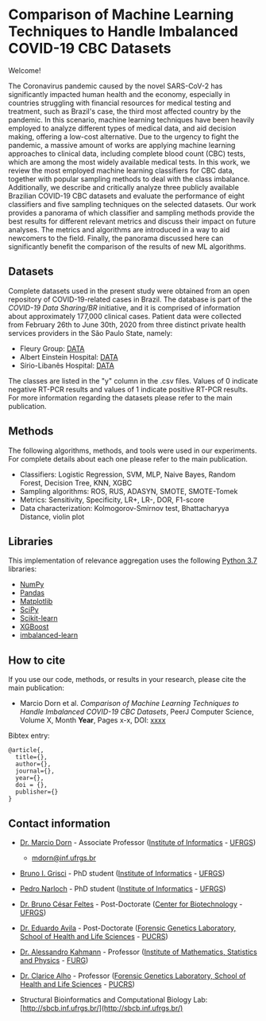 # Comparison of Machine Learning Techniques to Handle Imbalanced COVID-19 CBC Datasets

Welcome!

The Coronavirus pandemic caused by the novel SARS-CoV-2 has significantly impacted human health and the economy, especially in countries struggling with financial resources for medical testing and treatment, such as Brazil's case, the third most affected country by the pandemic. In this scenario, machine learning techniques have been heavily employed to analyze different types of medical data, and aid decision making, offering a low-cost alternative. Due to the urgency to fight the pandemic, a massive amount of works are applying machine learning approaches to clinical data, including complete blood count (CBC) tests, which are among the most widely available medical tests. In this work, we review the most employed machine learning classifiers for CBC data, together with popular sampling methods to deal with the class imbalance. Additionally, we describe and critically analyze three publicly available Brazilian COVID-19 CBC datasets and evaluate the performance of eight classifiers and five sampling techniques on the selected datasets. Our work provides a panorama of which classifier and sampling methods provide the best results for different relevant metrics and discuss their impact on future analyses. The metrics and algorithms are introduced in a way to aid newcomers to the field. Finally, the panorama discussed here can significantly benefit the comparison of the results of new ML algorithms.

## Datasets

Complete datasets used in the present study were obtained from an open repository of COVID-19-related cases in Brazil. The database is part of the _COVID-19 Data Sharing/BR_ initiative, and it is comprised of information about approximately 177,000 clinical cases. Patient data were collected from February 26th to June 30th, 2020 from three distinct private health services providers in the São Paulo State, namely:

- Fleury Group: [DATA](FLEURY/DATA/)
- Albert Einstein Hospital: [DATA](AE/DATA/) 
- Sírio-Libanês Hospital: [DATA](HSL/DATA/) 

The classes are listed in the "y" column in the .csv files. Values of 0 indicate negative RT-PCR results and values of 1 indicate positive RT-PCR results. For more information regarding the datasets please refer to the main publication.

## Methods

The following algorithms, methods, and tools were used in our experiments. For complete details about each one please refer to the main publication.

- Classifiers: Logistic Regression, SVM, MLP, Naive Bayes, Random Forest, Decision Tree, KNN, XGBC
- Sampling algorithms: ROS, RUS, ADASYN, SMOTE, SMOTE-Tomek
- Metrics: Sensitivity, Specificity, LR+, LR-, DOR, F1-score
- Data characterization: Kolmogorov-Smirnov test, Bhattacharyya Distance, violin plot

## Libraries

This implementation of relevance aggregation uses the following [Python 3.7](https://www.python.org/) libraries:

- [NumPy](https://numpy.org/)
- [Pandas](https://pandas.pydata.org/)
- [Matplotlib](https://matplotlib.org/)
- [SciPy](https://www.scipy.org/)
- [Scikit-learn](https://scikit-learn.org/stable/)
- [XGBoost](https://xgboost.readthedocs.io/en/latest/python/python_intro.html)
- [imbalanced-learn](https://imbalanced-learn.org/stable/)

## How to cite

If you use our code, methods, or results in your research, please cite the main publication:

- Marcio Dorn et al. _Comparison of Machine Learning Techniques to Handle Imbalanced COVID-19 CBC Datasets_, PeerJ Computer Science, Volume X, Month **Year**, Pages x-x, DOI: [xxxx]()

Bibtex entry:
```
@article{,
  title={},
  author={},
  journal={},
  year={},
  doi = {},
  publisher={}
}
```

## Contact information

- [Dr. Marcio Dorn](https://orcid.org/0000-0001-8534-3480) - Associate Professor ([Institute of Informatics](https://www.inf.ufrgs.br/site/en) - [UFRGS](http://www.ufrgs.br/english/home))

    - mdorn@inf.ufrgs.br

- [Bruno I. Grisci](https://orcid.org/0000-0003-4083-5881) - PhD student ([Institute of Informatics](https://www.inf.ufrgs.br/site/en) - [UFRGS](http://www.ufrgs.br/english/home))

- [Pedro Narloch](https://scholar.google.com/citations?user=KFfidFEAAAAJ&hl=pt-PT) - PhD student ([Institute of Informatics](https://www.inf.ufrgs.br/site/en) - [UFRGS](http://www.ufrgs.br/english/home))

- [Dr. Bruno César Feltes](https://orcid.org/0000-0002-2825-8295) - Post-Doctorate ([Center for Biotechnology](https://www.ufrgs.br/ppgbcm/?lang=en) - [UFRGS](http://www.ufrgs.br/english/home))

- [Dr. Eduardo Avila]() - Post-Doctorate ([Forensic Genetics Laboratory, School of Health and Life Sciences](https://www.pucrs.br/health-sciences/) - [PUCRS](https://www.pucrs.br/en/))

- [Dr. Alessandro Kahmann](http://lattes.cnpq.br/4661839485236719) - Professor ([Institute of Mathematics, Statistics and Physics](https://imef.furg.br/) - [FURG](https://www.furg.br/en/))

- [Dr. Clarice Alho](https://orcid.org/0000-0002-4819-9587) - Professor ([Forensic Genetics Laboratory, School of Health and Life Sciences](https://www.pucrs.br/health-sciences/) - [PUCRS](https://www.pucrs.br/en/))

- Structural Bioinformatics and Computational Biology Lab: [http://sbcb.inf.ufrgs.br/](http://sbcb.inf.ufrgs.br/)
